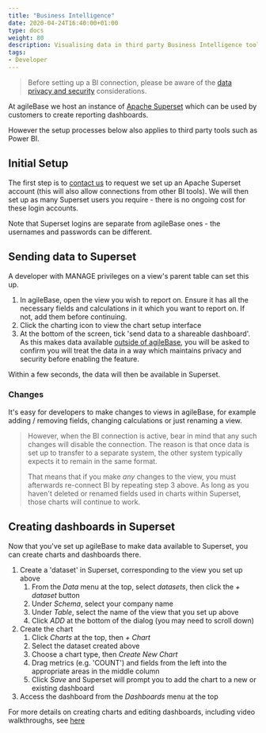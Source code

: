```yaml
---
title: "Business Intelligence"
date: 2020-04-24T16:40:00+01:00
type: docs
weight: 80
description: Visualising data in third party Business Intelligence tools
tags:
- Developer
---
```


> Before setting up a BI connection, please be aware of the [data privacy and security](charting#privacy-and-data-security) considerations.

At agileBase we host an instance of [Apache Superset](https://superset.apache.org) which can be used by customers to create reporting dashboards.

However the setup processes below also applies to third party tools such as Power BI.

## Initial Setup

The first step is to [contact us](https://agilechilli.com/contact-us/) to request we set up an Apache Superset account (this will also allow connections from other BI tools). We will then set up as many Superset users you require - there is no ongoing cost for these login accounts.

Note that Superset logins are separate from agileBase ones - the usernames and passwords can be different.

## Sending data to Superset

A developer with MANAGE privileges on a view's parent table can set this up.

1) In agileBase, open the view you wish to report on. Ensure it has all the necessary fields and calculations in it which you want to report on. If not, add them before continuing.
2) Click the charting icon to view the chart setup interface
3) At the bottom of the screen, tick 'send data to a shareable dashboard'. As this makes data available [outside of agileBase](charting#privacy-and-data-security), you will be asked to confirm you will treat the data in a way which maintains privacy and security before enabling the feature.

Within a few seconds, the data will then be available in Superset.

### Changes
It's easy for developers to make changes to views in agileBase, for example adding / removing fields, changing calculations or just renaming a view.

> However, when the BI connection is active, bear in mind that any such changes will disable the connection. The reason is that once data is set up to transfer to a separate system, the other system typically expects it to remain in the same format.
>
> That means that if you make *any* changes to the view, you must afterwards re-connect BI by repeating step 3 above. As long as you haven't deleted or renamed fields used in charts within Superset, those charts will continue to work.

## Creating dashboards in Superset

Now that you've set up agileBase to make data available to Superset, you can create charts and dashboards there.

1) Create a 'dataset' in Superset, corresponding to the view you set up above
    1) From the *Data* menu at the top, select *datasets*, then click the *+ dataset* button
    2) Under *Schema*, select your company name
    3) Under *Table*, select the name of the view that you set up above
    4) Click *ADD* at the bottom of the dialog (you may need to scroll down)
2) Create the chart
    1) Click *Charts* at the top, then *+ Chart*
    2) Select the dataset created above
    3) Choose a chart type, then *Create New Chart*
    4) Drag metrics (e.g. 'COUNT') and fields from the left into the appropriate areas in the middle column
    5) Click *Save* and Superset will prompt you to add the chart to a new or existing dashboard
2) Access the dashboard from the *Dashboards* menu at the top

For more details on creating charts and editing dashboards, including video walkthroughs, see [here](https://docs.preset.io/docs/create-a-chart)





